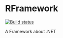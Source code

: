 # RFramework
[![Build status](https://ci.appveyor.com/api/projects/status/qxouthysm95sq1em/branch/master?svg=true)](https://ci.appveyor.com/project/RocherKong/rframework/branch/master)

A Framework about .NET   
